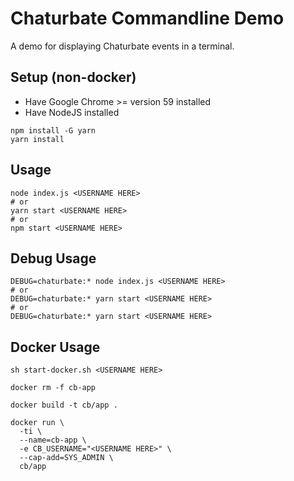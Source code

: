 Chaturbate Commandline Demo
=========


A demo for displaying Chaturbate events in a terminal.

## Setup (non-docker)
* Have Google Chrome >= version 59 installed
* Have NodeJS installed
```shell
npm install -G yarn
yarn install
```

## Usage

```shell
node index.js <USERNAME HERE>
# or
yarn start <USERNAME HERE>
# or
npm start <USERNAME HERE>
```

## Debug Usage

```shell
DEBUG=chaturbate:* node index.js <USERNAME HERE>
# or
DEBUG=chaturbate:* yarn start <USERNAME HERE>
# or
DEBUG=chaturbate:* yarn start <USERNAME HERE>
```

## Docker Usage

```shell
sh start-docker.sh <USERNAME HERE>
```

```shell
docker rm -f cb-app

docker build -t cb/app .

docker run \
  -ti \
  --name=cb-app \
  -e CB_USERNAME="<USERNAME HERE>" \
  --cap-add=SYS_ADMIN \
  cb/app
```